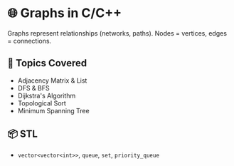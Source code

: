# 🌐 Graphs in C/C++

Graphs represent relationships (networks, paths). Nodes = vertices, edges = connections.

## 📌 Topics Covered
- Adjacency Matrix & List
- DFS & BFS
- Dijkstra's Algorithm
- Topological Sort
- Minimum Spanning Tree

## 📦 STL
- `vector<vector<int>>`, `queue`, `set`, `priority_queue`
